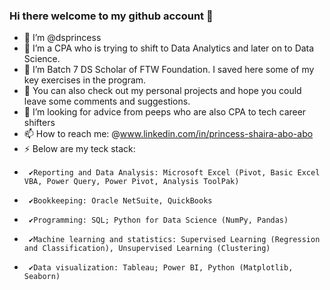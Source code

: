 ### Hi there welcome to my github account 👋

- 🫅 I’m @dsprincess
- 👀 I’m a CPA who is trying to shift to Data Analytics and later on to Data Science.
- 🌱 I’m Batch 7 DS Scholar of FTW Foundation. I saved here some of my key exercises in the program.
- 🔭 You can also check out my personal projects and hope you could leave some comments and suggestions.
- 🤔 I’m looking for advice from peeps who are also CPA to tech career shifters
- 📫 How to reach me: @www.linkedin.com/in/princess-shaira-abo-abo
- ⚡ Below are my teck stack:
-      ✔️Reporting and Data Analysis: Microsoft Excel (Pivot, Basic Excel VBA, Power Query, Power Pivot, Analysis ToolPak)
-      ✔️Bookkeeping: Oracle NetSuite, QuickBooks
-      ✔️Programming: SQL; Python for Data Science (NumPy, Pandas)
-      ✔️Machine learning and statistics: Supervised Learning (Regression and Classification), Unsupervised Learning (Clustering)
-      ✔️Data visualization: Tableau; Power BI, Python (Matplotlib, Seaborn)



<!--
**dsprincess/dsprincess** is a ✨ _special_ ✨ repository because its `README.md` (this file) appears on your GitHub profile.

Here are some ideas to get you started:

- 🔭 I’m currently working on ...
- 🌱 I’m currently learning ...
- 👯 I’m looking to collaborate on ...
- 🤔 I’m looking for help with ...
- 💬 Ask me about ...
- 📫 How to reach me: ...
- 😄 Pronouns: ...
- ⚡ Fun fact: ...
-->

